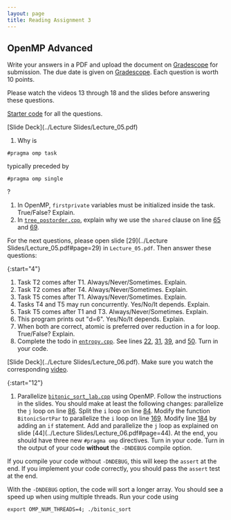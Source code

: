 ```yaml
---
layout: page
title: Reading Assignment 3
---
```


## OpenMP Advanced

Write your answers in a PDF and upload the document on [Gradescope](https://www.gradescope.com/courses/258024) for submission. The due date is given on [Gradescope](https://www.gradescope.com/courses/258024). Each question is worth 10 points. 

Please watch the videos 13 through 18 and the slides before answering these questions.

[Starter code](Code/ra3.zip) for all the questions.

[Slide Deck](../Lecture Slides/Lecture_05.pdf)

1. Why is
```
#pragma omp task
```
typically preceded by
```
#pragma omp single
```
?
1. In OpenMP, `firstprivate` variables must be initialized inside the task. True/False? Explain.
1. In [`tree_postorder.cpp`](https://github.com/EricDarve/cme213-spring-2021/blob/main/Code/Lecture_05/tree_postorder.cpp), explain why we use the `shared` clause on line [65](https://github.com/EricDarve/cme213-spring-2021/blob/main/Code/Lecture_05/tree_postorder.cpp#L65) and [69](https://github.com/EricDarve/cme213-spring-2021/blob/main/Code/Lecture_05/tree_postorder.cpp#L69).

For the next questions, please open slide [29](../Lecture Slides/Lecture_05.pdf#page=29) in `Lecture_05.pdf`. Then answer these questions:

{:start="4"}
1. Task T2 comes after T1. Always/Never/Sometimes. Explain.
1. Task T2 comes after T4. Always/Never/Sometimes. Explain.
1. Task T5 comes after T1. Always/Never/Sometimes. Explain.
1. Tasks T4 and T5 may run concurrently. Yes/No/It depends. Explain.
1. Task T5 comes after T1 and T3. Always/Never/Sometimes. Explain.
1. This program prints out "d=6". Yes/No/It depends. Explain.
1. When both are correct, atomic is preferred over reduction in a for loop. True/False? Explain.
1. Complete the todo in [`entropy.cpp`](https://github.com/EricDarve/cme213-spring-2021/blob/main/Code/Lecture_05/entropy.cpp). See lines [22](https://github.com/EricDarve/cme213-spring-2021/blob/main/Code/Lecture_05/entropy.cpp#L22), [31](https://github.com/EricDarve/cme213-spring-2021/blob/main/Code/Lecture_05/entropy.cpp#L31), [39](https://github.com/EricDarve/cme213-spring-2021/blob/main/Code/Lecture_05/entropy.cpp#L39), and [50](https://github.com/EricDarve/cme213-spring-2021/blob/main/Code/Lecture_05/entropy.cpp#L50). Turn in your code.

[Slide Deck](../Lecture Slides/Lecture_06.pdf). Make sure you watch the corresponding [video](https://stanford-pilot.hosted.panopto.com/Panopto/Pages/Viewer.aspx?id=29690a03-da5e-468c-bdfb-ad060014f654).

{:start="12"}
1. Parallelize [`bitonic_sort_lab.cpp`](https://github.com/EricDarve/cme213-spring-2021/blob/main/Code/Lecture_06/bitonic_sort_lab.cpp) using OpenMP. Follow the instructions in the slides. You should make at least the following changes: parallelize the `j` loop on line [86](https://github.com/EricDarve/cme213-spring-2021/blob/main/Code/Lecture_06/bitonic_sort_lab.cpp#L86). Split the `i` loop on line [84](https://github.com/EricDarve/cme213-spring-2021/blob/main/Code/Lecture_06/bitonic_sort_lab.cpp#L84). Modify the function `BitonicSortPar` to parallelize the `i` loop on line [169](https://github.com/EricDarve/cme213-spring-2021/blob/main/Code/Lecture_06/bitonic_sort_lab.cpp#L169). Modify line [184](https://github.com/EricDarve/cme213-spring-2021/blob/main/Code/Lecture_06/bitonic_sort_lab.cpp#L184) by adding an `if` statement. Add and parallelize the `j` loop as explained on slide [44](../Lecture Slides/Lecture_06.pdf#page=44). At the end, you should have three new `#pragma omp` directives. Turn in your code. Turn in the output of your code **without** the `-DNDEBUG` compile option.

If you compile your code without `-DNDEBUG`, this will keep the `assert` at the end. If you implement your code correctly, you should pass the `assert` test at the end.

With the `-DNDEBUG` option, the code will sort a longer array. You should see a speed up when using multiple threads. Run your code using

```
export OMP_NUM_THREADS=4; ./bitonic_sort
```